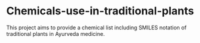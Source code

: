 # Chemicals-use-in-traditional-plants
This project aims to provide a chemical list including SMILES notation of traditional plants in Ayurveda medicine.  
